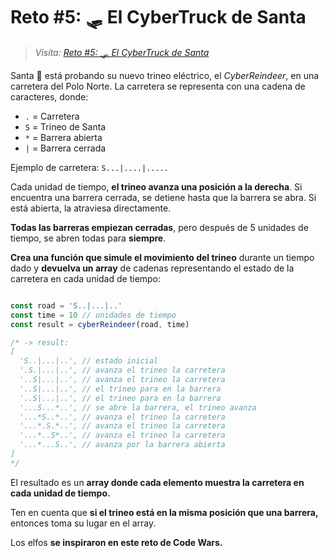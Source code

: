 # Reto #5: 🛷 El CyberTruck de Santa

> _Visita: [Reto #5: 🛷 El CyberTruck de Santa](https://adventjs.dev/es/challenges/2023/5)_

Santa 🎅 está probando su nuevo trineo eléctrico, el _CyberReindeer_, en una
carretera del Polo Norte. La carretera se representa con una cadena de caracteres,
donde:

- `.` = Carretera
- `S` = Trineo de Santa
- `*` = Barrera abierta
- `|` = Barrera cerrada

Ejemplo de carretera: `S...|....|.....`

Cada unidad de tiempo, **el trineo avanza una posición a la derecha**. Si encuentra
una barrera cerrada, se detiene hasta que la barrera se abra. Si está abierta,
la atraviesa directamente.

**Todas las barreras empiezan cerradas**, pero después de 5 unidades de tiempo, se
abren todas para **siempre**.

**Crea una función que simule el movimiento del trineo** durante un tiempo dado y
**devuelva un array** de cadenas representando el estado de la carretera en cada
unidad de tiempo:

```javascript

const road = 'S..|...|..'
const time = 10 // unidades de tiempo
const result = cyberReindeer(road, time)

/* -> result:
[
  'S..|...|..', // estado inicial
  '.S.|...|..', // avanza el trineo la carretera
  '..S|...|..', // avanza el trineo la carretera
  '..S|...|..', // el trineo para en la barrera
  '..S|...|..', // el trineo para en la barrera
  '...S...*..', // se abre la barrera, el trineo avanza
  '...*S..*..', // avanza el trineo la carretera
  '...*.S.*..', // avanza el trineo la carretera
  '...*..S*..', // avanza el trineo la carretera
  '...*...S..', // avanza por la barrera abierta
]
*/

```

El resultado es un **array donde cada elemento muestra la carretera en cada unidad
de tiempo.**

Ten en cuenta que **si el trineo está en la misma posición que una barrera,** entonces
toma su lugar en el array.

Los elfos **se inspiraron en este reto de Code Wars.**
